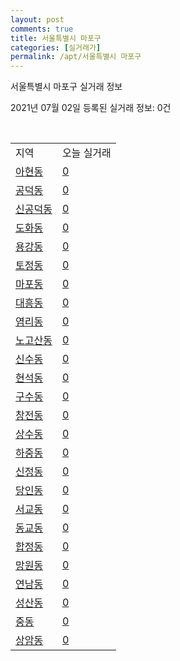 ```yaml
---
layout: post
comments: true
title: 서울특별시 마포구
categories: [실거래가]
permalink: /apt/서울특별시 마포구
---
```


서울특별시 마포구 실거래 정보

2021년 07월 02일 등록된 실거래 정보: 0건

<script type="text/javascript">
  google.charts.load('current', {'packages':['corechart']});
  google.charts.setOnLoadCallback(drawChart);

  function drawChart() {
    var data = google.visualization.arrayToDataTable([['거래일', '매매', '전월세', '전매'], ['20-07', 466, 712, 17], ['20-08', 216, 750, 9], ['20-09', 172, 645, 8], ['20-10', 185, 848, 8], ['20-11', 266, 611, 7], ['20-12', 255, 799, 14], ['21-01', 238, 719, 12], ['21-02', 125, 574, 3], ['21-03', 115, 639, 3], ['21-04', 120, 520, 5], ['21-05', 172, 460, 9], ['21-06', 50, 382, 1]]);

    var options = {
      title: '최근 유형별 거래량 추이',
      legend: { position: 'bottom' }
    };

    var chart = new google.visualization.LineChart(document.getElementById('columnchart_material'));
    chart.draw(data, (options));
  }
</script>

<div id="columnchart_material" style="width: 95%; margin-left: -35px"></div>
<br>
<table class="sortable">
  <tr>
    <td>지역</td>
    <td>오늘 실거래</td>
  </tr>

  
  <tr class="item">
    <td><a href="서울특별시 마포구 아현동">아현동</a></td>
    <td><a href="서울특별시 마포구 아현동">0</a></td>
  </tr>
    

  <tr class="item">
    <td><a href="서울특별시 마포구 공덕동">공덕동</a></td>
    <td><a href="서울특별시 마포구 공덕동">0</a></td>
  </tr>
    

  <tr class="item">
    <td><a href="서울특별시 마포구 신공덕동">신공덕동</a></td>
    <td><a href="서울특별시 마포구 신공덕동">0</a></td>
  </tr>
    

  <tr class="item">
    <td><a href="서울특별시 마포구 도화동">도화동</a></td>
    <td><a href="서울특별시 마포구 도화동">0</a></td>
  </tr>
    

  <tr class="item">
    <td><a href="서울특별시 마포구 용강동">용강동</a></td>
    <td><a href="서울특별시 마포구 용강동">0</a></td>
  </tr>
    

  <tr class="item">
    <td><a href="서울특별시 마포구 토정동">토정동</a></td>
    <td><a href="서울특별시 마포구 토정동">0</a></td>
  </tr>
    

  <tr class="item">
    <td><a href="서울특별시 마포구 마포동">마포동</a></td>
    <td><a href="서울특별시 마포구 마포동">0</a></td>
  </tr>
    

  <tr class="item">
    <td><a href="서울특별시 마포구 대흥동">대흥동</a></td>
    <td><a href="서울특별시 마포구 대흥동">0</a></td>
  </tr>
    

  <tr class="item">
    <td><a href="서울특별시 마포구 염리동">염리동</a></td>
    <td><a href="서울특별시 마포구 염리동">0</a></td>
  </tr>
    

  <tr class="item">
    <td><a href="서울특별시 마포구 노고산동">노고산동</a></td>
    <td><a href="서울특별시 마포구 노고산동">0</a></td>
  </tr>
    

  <tr class="item">
    <td><a href="서울특별시 마포구 신수동">신수동</a></td>
    <td><a href="서울특별시 마포구 신수동">0</a></td>
  </tr>
    

  <tr class="item">
    <td><a href="서울특별시 마포구 현석동">현석동</a></td>
    <td><a href="서울특별시 마포구 현석동">0</a></td>
  </tr>
    

  <tr class="item">
    <td><a href="서울특별시 마포구 구수동">구수동</a></td>
    <td><a href="서울특별시 마포구 구수동">0</a></td>
  </tr>
    

  <tr class="item">
    <td><a href="서울특별시 마포구 창전동">창전동</a></td>
    <td><a href="서울특별시 마포구 창전동">0</a></td>
  </tr>
    

  <tr class="item">
    <td><a href="서울특별시 마포구 상수동">상수동</a></td>
    <td><a href="서울특별시 마포구 상수동">0</a></td>
  </tr>
    

  <tr class="item">
    <td><a href="서울특별시 마포구 하중동">하중동</a></td>
    <td><a href="서울특별시 마포구 하중동">0</a></td>
  </tr>
    

  <tr class="item">
    <td><a href="서울특별시 마포구 신정동">신정동</a></td>
    <td><a href="서울특별시 마포구 신정동">0</a></td>
  </tr>
    

  <tr class="item">
    <td><a href="서울특별시 마포구 당인동">당인동</a></td>
    <td><a href="서울특별시 마포구 당인동">0</a></td>
  </tr>
    

  <tr class="item">
    <td><a href="서울특별시 마포구 서교동">서교동</a></td>
    <td><a href="서울특별시 마포구 서교동">0</a></td>
  </tr>
    

  <tr class="item">
    <td><a href="서울특별시 마포구 동교동">동교동</a></td>
    <td><a href="서울특별시 마포구 동교동">0</a></td>
  </tr>
    

  <tr class="item">
    <td><a href="서울특별시 마포구 합정동">합정동</a></td>
    <td><a href="서울특별시 마포구 합정동">0</a></td>
  </tr>
    

  <tr class="item">
    <td><a href="서울특별시 마포구 망원동">망원동</a></td>
    <td><a href="서울특별시 마포구 망원동">0</a></td>
  </tr>
    

  <tr class="item">
    <td><a href="서울특별시 마포구 연남동">연남동</a></td>
    <td><a href="서울특별시 마포구 연남동">0</a></td>
  </tr>
    

  <tr class="item">
    <td><a href="서울특별시 마포구 성산동">성산동</a></td>
    <td><a href="서울특별시 마포구 성산동">0</a></td>
  </tr>
    

  <tr class="item">
    <td><a href="서울특별시 마포구 중동">중동</a></td>
    <td><a href="서울특별시 마포구 중동">0</a></td>
  </tr>
    

  <tr class="item">
    <td><a href="서울특별시 마포구 상암동">상암동</a></td>
    <td><a href="서울특별시 마포구 상암동">0</a></td>
  </tr>
    


</table>


    